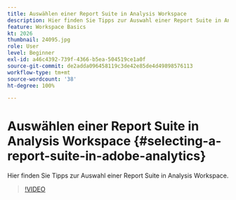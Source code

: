 ```yaml
---
title: Auswählen einer Report Suite in Analysis Workspace
description: Hier finden Sie Tipps zur Auswahl einer Report Suite in Analysis Workspace.
feature: Workspace Basics
kt: 2026
thumbnail: 24095.jpg
role: User
level: Beginner
exl-id: a46c4392-739f-4366-b5ea-504519ce1a0f
source-git-commit: de2adda096458119c3de42e85de4d49898576113
workflow-type: tm+mt
source-wordcount: '38'
ht-degree: 100%

---
```


# Auswählen einer Report Suite in Analysis Workspace {#selecting-a-report-suite-in-adobe-analytics}

Hier finden Sie Tipps zur Auswahl einer Report Suite in Analysis Workspace.

>[!VIDEO](https://video.tv.adobe.com/v/23967/?quality=12&learn=on)

